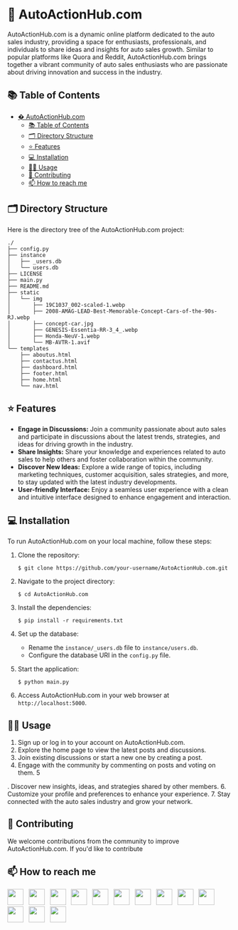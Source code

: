 # 🚀 AutoActionHub.com

AutoActionHub.com is a dynamic online platform dedicated to the auto sales industry, providing a space for enthusiasts, professionals, and individuals to share ideas and insights for auto sales growth. Similar to popular platforms like Quora and Reddit, AutoActionHub.com brings together a vibrant community of auto sales enthusiasts who are passionate about driving innovation and success in the industry.

## 📚 Table of Contents

- [� AutoActionHub.com](#-autoactionhubcom)
  - [📚 Table of Contents](#-table-of-contents)
  - [🗂️ Directory Structure](#️-directory-structure)
  - [⭐ Features](#-features)
  - [💻 Installation](#-installation)
  - [👩‍💻 Usage](#-usage)
  - [🤝 Contributing](#-contributing)
  - [📫 How to reach me](#-how-to-reach-me)

## 🗂️ Directory Structure

Here is the directory tree of the AutoActionHub.com project:

```
./
├── config.py
├── instance
│   ├── _users.db
│   └── users.db
├── LICENSE
├── main.py
├── README.md
├── static
│   └── img
│       ├── 19C1037_002-scaled-1.webp
│       ├── 2008-AMAG-LEAD-Best-Memorable-Concept-Cars-of-the-90s-RJ.webp
│       ├── concept-car.jpg
│       ├── GENESIS-Essentia-RR-3_4_.webp
│       ├── Honda-NeuV-1.webp
│       └── MB-AVTR-1.avif
└── templates
    ├── aboutus.html
    ├── contactus.html
    ├── dashboard.html
    ├── footer.html
    ├── home.html
    └── nav.html
```

## ⭐ Features

- **Engage in Discussions:** Join a community passionate about auto sales and participate in discussions about the latest trends, strategies, and ideas for driving growth in the industry.
- **Share Insights:** Share your knowledge and experiences related to auto sales to help others and foster collaboration within the community.
- **Discover New Ideas:** Explore a wide range of topics, including marketing techniques, customer acquisition, sales strategies, and more, to stay updated with the latest industry developments.
- **User-friendly Interface:** Enjoy a seamless user experience with a clean and intuitive interface designed to enhance engagement and interaction.

## 💻 Installation

To run AutoActionHub.com on your local machine, follow these steps:

1. Clone the repository:

   ```shell
   $ git clone https://github.com/your-username/AutoActionHub.com.git
   ```

2. Navigate to the project directory:

   ```shell
   $ cd AutoActionHub.com
   ```

3. Install the dependencies:

   ```shell
   $ pip install -r requirements.txt
   ```

4. Set up the database:

   - Rename the `instance/_users.db` file to `instance/users.db`.
   - Configure the database URI in the `config.py` file.

5. Start the application:

   ```shell
   $ python main.py
   ```

6. Access AutoActionHub.com in your web browser at `http://localhost:5000`.

## 👩‍💻 Usage

1. Sign up or log in to your account on AutoActionHub.com.
2. Explore the home page to view the latest posts and discussions.
3. Join existing discussions or start a new one by creating a post.
4. Engage with the community by commenting on posts and voting on them.
5

. Discover new insights, ideas, and strategies shared by other members.
6. Customize your profile and preferences to enhance your experience.
7. Stay connected with the auto sales industry and grow your network.

## 🤝 Contributing

We welcome contributions from the community to improve AutoActionHub.com. If you'd like to contribute

## 📫 How to reach me
[<img height="36" src="https://cdn.simpleicons.org/similarweb"/>](https://hjlabs.in/) &nbsp;
[<img height="36" src="https://cdn.simpleicons.org/WhatsApp"/>](https://wa.me/917016525813) &nbsp;
[<img height="36" src="https://cdn.simpleicons.org/telegram"/>](https://t.me/hjlabs) &nbsp;
[<img height="36" src="https://cdn.simpleicons.org/Gmail"/>](mailto:hemangjoshi37a@gmail.com) &nbsp;
[<img height="36" src="https://cdn.simpleicons.org/LinkedIn"/>](https://www.linkedin.com/in/hemang-joshi-046746aa) &nbsp;
[<img height="36" src="https://cdn.simpleicons.org/facebook"/>](https://www.facebook.com/hemangjoshi37) &nbsp;
[<img height="36" src="https://cdn.simpleicons.org/Twitter"/>](https://twitter.com/HemangJ81509525) &nbsp;
[<img height="36" src="https://cdn.simpleicons.org/tumblr"/>](https://www.tumblr.com/blog/hemangjoshi37a-blog) &nbsp;
[<img height="36" src="https://cdn.simpleicons.org/StackOverflow"/>](https://stackoverflow.com/users/8090050/hemang-joshi) &nbsp;
[<img height="36" src="https://cdn.simpleicons.org/Instagram"/>](https://www.instagram.com/hemangjoshi37) &nbsp;
[<img height="36" src="https://cdn.simpleicons.org/Pinterest"/>](https://in.pinterest.com/hemangjoshi37a) &nbsp;
[<img height="36" src="https://cdn.simpleicons.org/Blogger"/>](http://hemangjoshi.blogspot.com) &nbsp;
[<img height="36" src="https://cdn.simpleicons.org/gitlab"/>](https://gitlab.com/hemangjoshi37a) &nbsp;